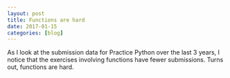```yaml
---
layout: post
title: Functions are hard
date: 2017-01-15
categories: [blog]
---
```


As I look at the submission data for Practice Python over the last 3 years, I notice that the exercises involving functions have fewer submissions. Turns out, functions are hard.

<!--more-->

